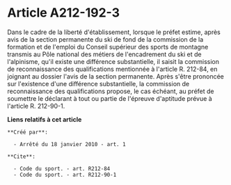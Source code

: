 # Article A212-192-3

Dans le cadre de la liberté d'établissement, lorsque le préfet estime, après avis de la section permanente du ski de fond de
la commission de la formation et de l'emploi du Conseil supérieur des sports de montagne transmis au Pôle national des
métiers de l'encadrement du ski et de l'alpinisme, qu'il existe une différence substantielle, il saisit la commission de
reconnaissance des qualifications mentionnée à l'article R. 212-84, en joignant au dossier l'avis de la section permanente.
Après s'être prononcée sur l'existence d'une différence substantielle, la commission de reconnaissance des qualifications
propose, le cas échéant, au préfet de soumettre le déclarant à tout ou partie de l'épreuve d'aptitude prévue à l'article R.
212-90-1.

**Liens relatifs à cet article**

	**Créé par**:

	  - Arrêté du 18 janvier 2010 - art. 1

	**Cite**:

	  - Code du sport. - art. R212-84
	  - Code du sport. - art. R212-90-1
